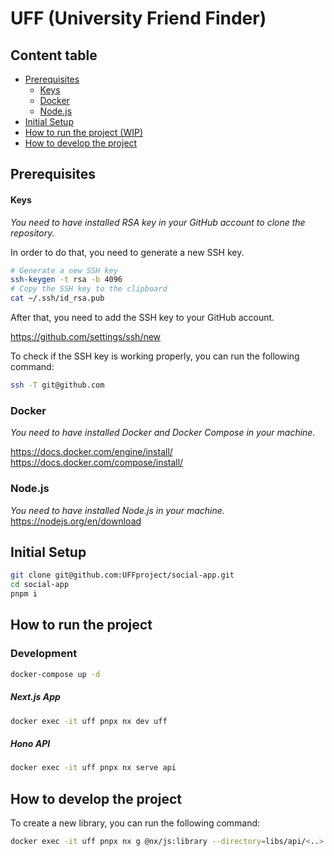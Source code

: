 # UFF (University Friend Finder)

## Content table

- [Prerequisites](#prerequisites)
  - [Keys](#keys)
  - [Docker](#docker)
  - [Node.js](#nodejs)
- [Initial Setup](#initial-setup)
- [How to run the project (WIP)](#how-to-run-the-project-wip)
- [How to develop the project](#how-to-develop-the-project)

## Prerequisites

#### Keys

_You need to have installed RSA key in your GitHub account to clone the repository._

In order to do that, you need to generate a new SSH key.

```bash
# Generate a new SSH key
ssh-keygen -t rsa -b 4096
# Copy the SSH key to the clipboard
cat ~/.ssh/id_rsa.pub
```

After that, you need to add the SSH key to your GitHub account.

https://github.com/settings/ssh/new

To check if the SSH key is working properly, you can run the following command:

```bash
ssh -T git@github.com
```

### Docker

_You need to have installed Docker and Docker Compose in your machine._

https://docs.docker.com/engine/install/
https://docs.docker.com/compose/install/

### Node.js

_You need to have installed Node.js in your machine._
https://nodejs.org/en/download

## Initial Setup

```bash
git clone git@github.com:UFFproject/social-app.git
cd social-app
pnpm i
```

## How to run the project

### Development
```bash
docker-compose up -d
```

##### Next.js App

```bash
docker exec -it uff pnpx nx dev uff
```

##### Hono API

```bash
docker exec -it uff pnpx nx serve api
```

## How to develop the project

To create a new library, you can run the following command:

```bash
docker exec -it uff pnpx nx g @nx/js:library --directory=libs/api/<..> --importPath=@uff/library-name --name=library-name
```
